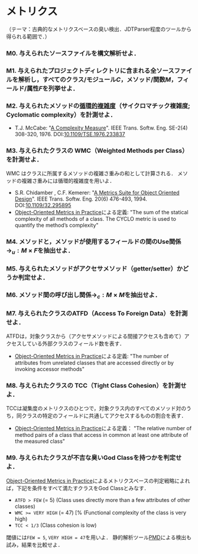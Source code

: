 # メトリクス
（テーマ：古典的なメトリクスベースの臭い検出．JDTParser程度のツールから得られる範囲で．）

### M0. 与えられたソースファイルを構文解析せよ．

### M1. 与えられたプロジェクトディレクトリに含まれる全ソースファイルを解析し，すべてのクラス/モジュール$`C`$，メソッド/関数$`M`$，フィールド/属性$`F`$を列挙せよ．

### M2. 与えられたメソッドの[循環的複雑度](https://ja.wikipedia.org/wiki/循環的複雑度)（サイクロマチック複雑度; Cyclomatic complexity）を計測せよ．
- T.J. McCabe: "[A Complexity Measure](http://www.literateprogramming.com/mccabe.pdf)". IEEE Trans. Softw. Eng. SE-2(4) 308-320, 1976. DOI:[10.1109/TSE.1976.233837](https://doi.org/10.1109/TSE.1976.233837)

### M3. 与えられたクラスの WMC（Weighted Methods per Class）を計測せよ．
WMC はクラスに所属するメソッドの複雑さ重みの和として計算される．
メソッドの複雑さ重みには循環的複雑度を用いよ．
- S.R. Chidamber , C.F. Kemerer: "[A Metrics Suite for Object Oriented Design](http://www.pitt.edu/~ckemerer/CK%20research%20papers/MetricForOOD_ChidamberKemerer94.pdf)". IEEE Trans. Softw. Eng. 20(6) 476-493, 1994. DOI:[10.1109/32.295895](https://doi.org/10.1109/32.295895)
- [Object-Oriented Metrics in Practice](https://doi.org/10.1007/3-540-39538-5)による定義:
  "The sum of the statical complexity of all methods of a class. The CYCLO metric is used to quantify the method’s complexity"

### M4. メソッドと，メソッドが使用するフィールドの間のUse関係$`\to_u: M \times F`$を抽出せよ．

### M5. 与えられたメソッドがアクセサメソッド（getter/setter）かどうか判定せよ．

### M6. メソッド間の呼び出し関係$`\to_c: M \times M`$を抽出せよ．

### M7. 与えられたクラスのATFD（Access To Foreign Data）を計測せよ．
ATFDは，対象クラスから（アクセサメソッドによる間接アクセスも含めて）アクセスしている外部クラスのフィールド数を表す．
- [Object-Oriented Metrics in Practice](https://doi.org/10.1007/3-540-39538-5)による定義:
  "The number of attributes from unrelated classes that are accessed directly or by invoking accessor methods"

### M8. 与えられたクラスの TCC（Tight Class Cohesion）を計測せよ．
TCCは凝集度のメトリクスのひとつで，対象クラス内のすべてのメソッド対のうち，同クラスの特定のフィールドに共通してアクセスするものの割合を表す．
- [Object-Oriented Metrics in Practice](https://doi.org/10.1007/3-540-39538-5)による定義：
  "The relative number of method pairs of a class that access in common at least one attribute of the measured class"

### M9. 与えられたクラスが不吉な臭いGod Classを持つかを判定せよ．
[Object-Oriented Metrics in Practice](https://doi.org/10.1007/3-540-39538-5)によるメトリクスベースの判定戦略によれば，下記を条件をすべて満たすクラスをGod Classとみなす．
- `ATFD > FEW` (= 5) (Class uses directly more than a few attributes of other classes)
- `WMC >= VERY HIGH` (= 47) [% (Functional complexity of the class is very high)
- `TCC < 1/3` (Class cohesion is low)

閾値には`FEW = 5`, `VERY HIGH = 47`を用いよ．
静的解析ツール[PMD](https://pmd.github.io/)による検出も試み，結果を比較せよ．
